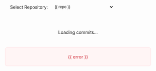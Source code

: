 <ClientOnly>
<div class="reports-container">
  <div class="repository-selector" v-if="repositories.length > 0">
    <label for="repo-select">Select Repository:</label>
    <select 
      id="repo-select" 
      v-model="currentRepo" 
      @change="fetchCommits(currentRepo)"
      class="repo-select"
    >
      <option v-for="repo in repositories" :key="repo" :value="repo">
        {{ repo }}
      </option>
    </select>
  </div>

  <div v-if="loading" class="loading">Loading commits...</div>
  <div v-else-if="error" class="error">{{ error }}</div>
  <template v-else>
    <div v-if="!commits.length" class="no-commits">
      No commits found for this repository
    </div>
    <div v-else>
      <div v-for="(commitsInDate, date) in groupedCommits" :key="date" class="date-section">
        <h2 class="date-header">{{ formatDate(date) }}</h2>
        <div class="commit-list">
          <div v-for="commit in commitsInDate" :key="commit.id" class="commit-item">
            <div class="commit-header">
              <h3 class="commit-title">{{ commit.title }}</h3>
              <div class="commit-stats">
                <SizeIcon
                  type="additions"
                  :size="commit.stats?.additions_size || 'none'"
                />
                <SizeIcon
                  type="deletions"
                  :size="commit.stats?.deletions_size || 'none'"
                />
                <SizeIcon 
                  type="total" 
                  :size="commit.stats?.total_size || 'none'"
                />
              </div>
            </div>
            <div class="commit-meta">
              <span class="commit-date">{{ formatDateTime(commit.date) }}</span>
              <span class="commit-sha">{{ commit.id.slice(0, 7) }}</span>
              <span class="commit-author">By {{ commit.author }}</span>
            </div>
            <div v-if="commitReports[commit.id]" class="commit-content">
              <div v-html="commitReports[commit.id].content"></div>
            </div>
          </div>
        </div>
      </div>
    </div>
  </template>
</div>
</ClientOnly>

<script setup>
import { ref, onMounted, computed } from 'vue'
import dayjs from 'dayjs'
import SizeIcon from '@/components/SizeIcon.vue'  // 修改这里

const repositories = ref([])
const currentRepo = ref('')
const commits = ref([])
const loading = ref(true)
const error = ref(null)
const commitReports = ref({})

const fetchRepositories = async () => {
  try {
    const response = await fetch('/api/repositories')
    if (response.ok) {
      repositories.value = await response.json()
      if (repositories.value.length > 0) {
        currentRepo.value = repositories.value[0]
        await fetchCommits(currentRepo.value)
      }
    }
  } catch (err) {
    error.value = 'Error loading repositories: ' + err.message
  }
}

const fetchCommits = async (repo) => {
  loading.value = true
  error.value = null
  commits.value = []
  commitReports.value = {}
  
  try {
    const response = await fetch(`/api/commits`)
    if (response.ok) {
      const allCommits = await response.json()
      commits.value = allCommits.filter(c => c.repository === repo)
      // Fetch reports for each commit
      await Promise.all(commits.value.map(commit => fetchCommitReport(commit)))
    } else {
      error.value = `Error: ${response.statusText}`
    }
  } catch (err) {
    error.value = 'Error loading commits: ' + err.message
  } finally {
    loading.value = false
  }
}

const formatRepository = (repo) => {
  return repo.replace(/\//g, '_')
}

import { marked } from 'marked'

const fetchCommitReport = async (commit) => {
  try {
    const formattedRepo = formatRepository(commit.repository)
    const response = await fetch(`/api/reports/${formattedRepo}/${commit.id}`)
    if (response.ok) {
      const report = await response.json()
      console.log(report);
      report.content = marked(report.content)
      commitReports.value[commit.id] = report
    }
  } catch (err) {
    console.error(`Error fetching report for commit ${commit.id}:`, err)
  }
}

const groupedCommits = computed(() => {
  const groups = {}
  commits.value.forEach(commit => {
    const date = dayjs(commit.date).format('YYYY-MM-DD')
    if (!groups[date]) {
      groups[date] = []
    }
    groups[date].push(commit)
  })
  // Sort dates in descending order
  return Object.keys(groups)
    .sort((a, b) => b.localeCompare(a))
    .reduce((acc, date) => {
      acc[date] = groups[date].sort((a, b) => 
        new Date(b.date) - new Date(a.date)
      )
      return acc
    }, {})
})

const formatDate = (date) => dayjs(date).format('YYYY-MM-DD')
const formatDateTime = (date) => dayjs(date).format('YYYY-MM-DD HH:mm')

onMounted(fetchRepositories)
</script>

<style>
.reports-container {
  margin: 20px;
}

.repository-selector {
  margin: 20px 0;
  padding: 16px;
  background: var(--c-bg-light);
  border-radius: 6px;
  display: flex;
  gap: 10px;
  align-items: center;
}

.repo-select {
  padding: 8px;
  border-radius: 4px;
  border: 1px solid var(--c-border);
  background: var(--c-bg);
  color: var(--c-text);
  font-size: 0.9em;
  min-width: 200px;
}

.date-section {
  margin-bottom: 2rem;
}

.date-header {
  padding: 12px 16px;
  background: var(--c-bg-light);
  border-radius: 6px;
  margin-bottom: 1rem;
  border-left: 4px solid var(--c-brand);
}

.commit-item {
  border: 1px solid var(--c-border);
  border-radius: 6px;
  margin-bottom: 1rem;
  padding: 1rem;
  background: var(--c-bg);
}

.commit-header {
  display: flex;
  justify-content: space-between;
  align-items: center;
  margin-bottom: 0.5rem;
}

.commit-title {
  margin: 0;
  font-size: 1.1em;
  color: var(--c-text);
}

.commit-meta {
  color: var(--c-text-lighter);
  font-size: 0.9em;
  margin-bottom: 1rem;
  display: flex;
  gap: 1rem;
}

.commit-sha {
  font-family: ui-monospace, SFMono-Regular, 'SF Mono', Menlo, monospace;
  background: var(--c-bg-light);
  padding: 2px 6px;
  border-radius: 4px;
}

.commit-stats {
  display: flex;
  gap: 8px;
}

.commit-content {
  margin-top: 1rem;
  padding-top: 1rem;
  border-top: 1px solid var(--c-border);
}

.loading, .error, .no-commits {
  padding: 20px;
  text-align: center;
  border-radius: 6px;
  margin: 20px 0;
}

.loading {
  background: var(--c-bg-light);
}

.error {
  background: #fff5f5;
  color: #cf222e;
  border: 1px solid #ffdce0;
}

.no-commits {
  background: var(--c-bg-light);
  color: var(--c-text-lighter);
  border: 1px solid var(--c-border);
}
</style>
